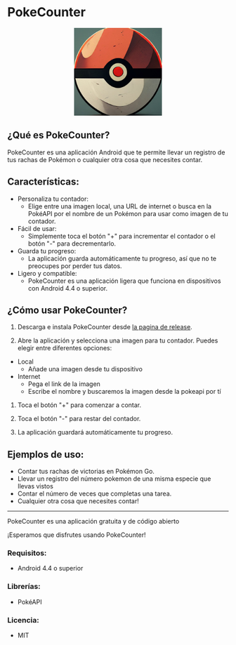 # PokeCounter
<p align="center">
  <img src="https://github.com/enekor/PokeCounter/blob/master/app/src/main/ic_launcher-playstore.png?raw=true" height="200vw" >
</p>


## ¿Qué es PokeCounter?

PokeCounter es una aplicación Android que te permite llevar un registro de tus rachas de Pokémon o cualquier otra cosa que necesites contar.

## Características:

- Personaliza tu contador:
  - Elige entre una imagen local, una URL de internet o busca en la PokéAPI por el nombre de un Pokémon para usar como imagen de tu contador.
- Fácil de usar:
  - Simplemente toca el botón "+" para incrementar el contador o el botón "-" para decrementarlo.
- Guarda tu progreso:
  - La aplicación guarda automáticamente tu progreso, así que no te preocupes por perder tus datos.
- Ligero y compatible:
  - PokeCounter es una aplicación ligera que funciona en dispositivos con Android 4.4 o superior.

## ¿Cómo usar PokeCounter?
1. Descarga e instala PokeCounter desde [la pagina de release](https://github.com/enekor/PokeCounter/releases/latest).

1. Abre la aplicación y selecciona una imagen para tu contador. Puedes elegir entre diferentes opciones:
- Local
  - Añade una imagen desde tu dispositivo
- Internet
  - Pega el link de la imagen
  - Escribe el nombre y buscaremos la imagen desde la pokeapi por tí

1. Toca el botón "+" para comenzar a contar.

1. Toca el botón "-" para restar del contador.

1. La aplicación guardará automáticamente tu progreso.

## Ejemplos de uso:

- Contar tus rachas de victorias en Pokémon Go.
- Llevar un registro del número pokemon de una misma especie que llevas vistos
- Contar el número de veces que completas una tarea.
- Cualquier otra cosa que necesites contar!
<hr>
PokeCounter es una aplicación gratuita y de código abierto

¡Esperamos que disfrutes usando PokeCounter!

### Requisitos:
- Android 4.4 o superior
### Librerías:
- PokéAPI
### Licencia:
- MIT
